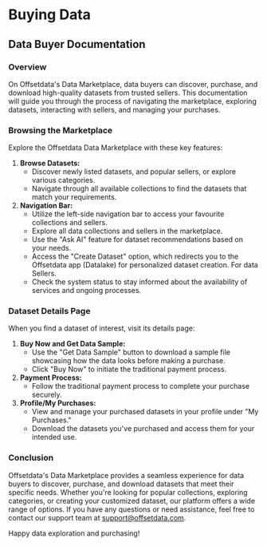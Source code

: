 # Buying Data

## Data Buyer Documentation

### Overview

On Offsetdata's Data Marketplace,  data buyers can discover, purchase, and download high-quality datasets from trusted sellers. This documentation will guide you through the process of navigating the marketplace, exploring datasets, interacting with sellers, and managing your purchases.

### Browsing the Marketplace

Explore the Offsetdata Data Marketplace with these key features:

1. **Browse Datasets:**
   * Discover newly listed datasets, and popular sellers, or explore various categories.
   * Navigate through all available collections to find the datasets that match your requirements.
2. **Navigation Bar:**
   * Utilize the left-side navigation bar to access your favourite collections and sellers.
   * Explore all data collections and sellers in the marketplace.
   * Use the "Ask AI" feature for dataset recommendations based on your needs.
   * Access the "Create Dataset" option, which redirects you to the Offsetdata app (Datalake) for personalized dataset creation. For data Sellers.
   * Check the system status to stay informed about the availability of services and ongoing processes.

### Dataset Details Page

When you find a dataset of interest, visit its details page:

1. **Buy Now and Get Data Sample:**
   * Use the "Get Data Sample" button to download a sample file showcasing how the data looks before making a purchase.
   * Click "Buy Now" to initiate the traditional payment process.
2. **Payment Process:**
   * Follow the traditional payment process to complete your purchase securely.
3. **Profile/My Purchases:**
   * View and manage your purchased datasets in your profile under "My Purchases."
   * Download the datasets you've purchased and access them for your intended use.

### Conclusion

Offsetdata's Data Marketplace provides a seamless experience for data buyers to discover, purchase, and download datasets that meet their specific needs. Whether you're looking for popular collections, exploring categories, or creating your customized dataset, our platform offers a wide range of options. If you have any questions or need assistance, feel free to contact our support team at support@offsetdata.com.&#x20;

Happy data exploration and purchasing!
